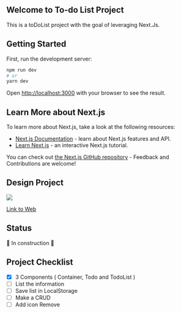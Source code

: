 ## Welcome to To-do List Project
This is a toDoList project with the goal of leveraging Next.Js.

## Getting Started
First, run the development server:

```bash
npm run dev
# or
yarn dev
```

Open [http://localhost:3000](http://localhost:3000) with your browser to see the result.

## Learn More about Next.js

To learn more about Next.js, take a look at the following resources:

- [Next.js Documentation](https://nextjs.org/docs) - learn about Next.js features and API.
- [Learn Next.js](https://nextjs.org/learn) - an interactive Next.js tutorial.

You can check out [the Next.js GitHub repository](https://github.com/vercel/next.js/) - Feedback and Contributions are welcome!

##  Design Project 

<img src="https://github.com/micaeliteixeira/todo_List/blob/master/image/todolist.jpg">

[Link to Web](https://medevel.com/content/images/2020/12/Screenshot-from-2020-12-02-21-50-24.png)


## Status 
   🚧  In construction 🚧

## Project Checklist

- [X] 3 Components ( Container, Todo and TodoList )
- [ ] List the information
- [ ] Save list in LocalStorage
- [ ] Make a CRUD
- [ ] Add icon Remove
